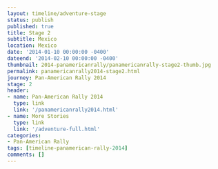```yaml
---
layout: timeline/adventure-stage
status: publish
published: true
title: Stage 2
subtitle: Mexico
location: Mexico
date: '2014-01-10 00:00:00 -0400'
dateend: '2014-02-10 00:00:00 -0400'
thumbnail: 2014-panamericanrally/panamericanrally-stage2-thumb.jpg
permalink: panamericanrally2014-stage2.html
journey: Pan-American Rally 2014
stage: 2
header:
- name: Pan-American Rally 2014
  type: link
  link: '/panamericanrally2014.html'
- name: More Stories
  type: link
  link: '/adventure-full.html'
categories:
- Pan-American Rally
tags: [timeline-panamerican-rally-2014]
comments: []
---
```

